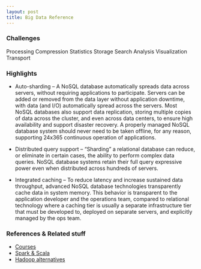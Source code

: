 ```yaml
---
layout: post
title: Big Data Reference
---
```


### Challenges

<span class="label label-primary">Processing</span>
<span class="label label-primary">Compression</span>
<span class="label label-primary">Statistics</span>
<span class="label label-primary">Storage</span>
<span class="label label-primary">Search</span>
<span class="label label-primary">Analysis</span>
<span class="label label-primary">Visualization</span>
<span class="label label-primary">Transport</span>

### Highlights

* Auto-sharding – A NoSQL database automatically spreads data across servers, without requiring applications to participate. Servers can be added or removed from the data layer without application downtime, with data (and I/O) automatically spread across the servers. Most NoSQL databases also support data replication, storing multiple copies of data across the cluster, and even across data centers, to ensure high availability and support disaster recovery. A properly managed NoSQL database system should never need to be taken offline, for any reason, supporting 24x365 continuous operation of applications.

* Distributed query support – “Sharding” a relational database can reduce, or eliminate in certain cases, the ability to perform complex data queries. NoSQL database systems retain their full query expressive power even when distributed across hundreds of servers.

* Integrated caching – To reduce latency and increase sustained data throughput, advanced NoSQL database technologies transparently cache data in system memory. This behavior is transparent to the application developer and the operations team, compared to relational technology where a caching tier is usually a separate infrastructure tier that must be developed to, deployed on separate servers, and explicitly managed by the ops team.

### References & Related stuff

* [Courses](http://www.edureka.co/about-big-data-and-hadoop)
* [Spark & Scala](https://www.youtube.com/watch?v=Q76-fCqVjhU)
* [Hadoop alternatives](http://howtojboss.com/2013/09/04/ampd-for-hadoop-alternatives/)